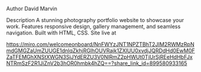 Author
David Marvin

Description
A stunning photography portfolio website to showcase your work. Features responsive design, gallery management, and seamless navigation. Built with HTML, CSS.
Site live at

https://miro.com/welcomeonboard/NnFWYzJNT1NPZTBhT2JIM2RWMzRpNmdGMGZaUmZUUGE1dnlqZkhjRGlhOUVRajk1ZXlUU0xvdjJQRDdHd0EwM0FZaTFEMGhXNStXWGN3SjJYdERZU3V0NlRmZ2pHWUt0TjUrSjREeHdHbFJxNTRmSzF2R1JiZnV2b3hOR0hmbk4hZQ==?share_link_id=899580933165
